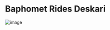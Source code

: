 # Baphomet Rides Deskari
 ![image](https://github.com/YLMstring/NenioMod/assets/61271096/9db187b0-0f3e-4252-b965-c58327975360)
